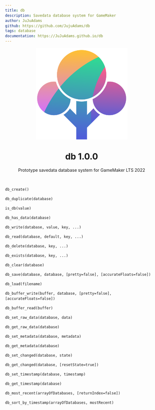 ```yaml
---
title: db
description: Savedata database system for GameMaker
author: JuJuAdams
github: https://github.com/JujuAdams/db
tags: database
documentation: https://JuJuAdams.github.io/db
---
```

<p align="center"><img src="https://raw.githubusercontent.com/JujuAdams/db/master/LOGO.png" style="display:block; margin:auto; width:300px"></p>
<h1 align="center">db 1.0.0</h1>

<p align="center">Prototype savedata database system for GameMaker LTS 2022</p>

&nbsp;

`db_create()`

`db_duplicate(database)`

`is_db(value)`

`db_has_data(database)`

`db_write(database, value, key, ...)`

`db_read(database, default, key, ...)`

`db_delete(database, key, ...)`

`db_exists(database, key, ...)`

`db_clear(database)`

`db_save(database, database, [pretty=false], [accurateFloats=false])`

`db_load(filename)`

`db_buffer_write(buffer, database, [pretty=false], [accurateFloats=false])`

`db_buffer_read(buffer)`

`db_set_raw_data(database, data)`

`db_get_raw_data(database)`

`db_set_metadata(database, metadata)`

`db_get_metadata(database)`

`db_set_changed(database, state)`

`db_get_changed(database, [resetState=true])`

`db_set_timestamp(database, timestamp)`

`db_get_timestamp(database)`

`db_most_recent(arrayOfDatabases, [returnIndex=false])`

`db_sort_by_timestamp(arrayOfDatabases, mostRecent)`

    